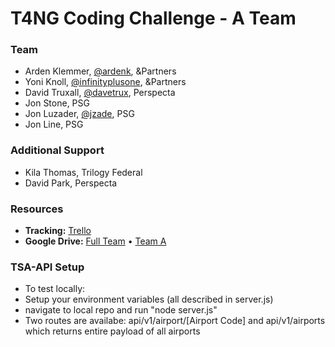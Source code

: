 # T4NG Coding Challenge - A Team

### Team
 * Arden Klemmer, [@ardenk](https://github.com/ardenk), &Partners
 * Yoni Knoll, [@infinityplusone](https://github.com/infinityplusone), &Partners
 * David Truxall, [@davetrux](https://github.com/davetrux), Perspecta
 * Jon Stone, PSG
 * Jon Luzader, [@jzade](https://github.com/jzade), PSG
 * Jon Line, PSG

### Additional Support
 * Kila Thomas, Trilogy Federal
 * David Park, Perspecta

### Resources
 * **Tracking:** [Trello](https://trello.com/b/4l8HlRHd/t4ng-coding-challenge-team-a)
 * **Google Drive:** [Full Team](https://drive.google.com/drive/folders/1cVGc_tJ_WsjPxeRmXye-49xNhipiHFor?usp=sharing) • [Team A](https://drive.google.com/drive/folders/1V6fF3Xka_HsSyPyPs9pnezLZ9qd_Z8pj?usp=sharing)

 ### TSA-API Setup
 * To test locally:
 * Setup your environment variables (all described in server.js)
 * navigate to local repo  and run "node server.js"
 * Two routes are availabe: api/v1/airport/[Airport Code] and api/v1/airports which returns entire payload of all airports